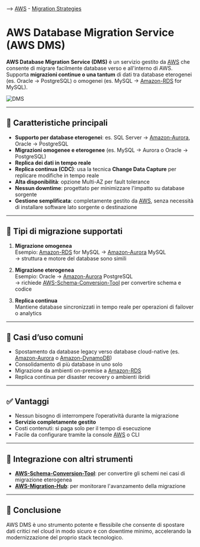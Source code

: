 --> [AWS](/00-Intro/AWS.md)  -  [Migration Strategies](/06-Cloud-Adoption-Framework-and-Migration-Strategies/AWS-Migration-Strategies.md)
# AWS Database Migration Service (AWS DMS)

**AWS Database Migration Service (DMS)** è un servizio gestito da [AWS](/00-Intro/AWS.md) che consente di migrare facilmente database verso e all'interno di AWS. Supporta **migrazioni continue o una tantum** di dati tra database eterogenei (es. Oracle → PostgreSQL) o omogenei (es. MySQL → [Amazon-RDS](/04-Database-services/Amazon-RDS.md) for MySQL).

![DMS](img/06-Cloud-Adoption-Framework-and-Migration-Strategies/img/DMS.png)

---

## 🧩 Caratteristiche principali

- **Supporto per database eterogenei**: es. SQL Server → [Amazon-Aurora](/04-Database-services/Amazon-Aurora.md), Oracle → PostgreSQL
- **Migrazioni omogenee e eterogenee** (es. MySQL → Aurora o Oracle → PostgreSQL)
- **Replica dei dati in tempo reale**
- **Replica continua (CDC)**: usa la tecnica **Change Data Capture** per replicare modifiche in tempo reale
- **Alta disponibilità**: opzione Multi-AZ per fault tolerance
- **Nessun downtime**: progettato per minimizzare l'impatto su database sorgente
- **Gestione semplificata**: completamente gestito da [AWS](/00-Intro/AWS.md), senza necessità di installare software lato sorgente o destinazione

---

## 🔄 Tipi di migrazione supportati

1. **Migrazione omogenea**  
   Esempio: [Amazon-RDS](/04-Database-services/Amazon-RDS.md) for MySQL → [Amazon-Aurora](/04-Database-services/Amazon-Aurora.md) MySQL  
   → struttura e motore del database sono simili

2. **Migrazione eterogenea**  
   Esempio: Oracle → [Amazon-Aurora](/04-Database-services/Amazon-Aurora.md) PostgreSQL  
   → richiede [AWS-Schema-Conversion-Tool](/06-Cloud-Adoption-Framework-and-Migration-Strategies/AWS-Schema-Conversion-Tool.md) per convertire schema e codice

3. **Replica continua**  
   Mantiene database sincronizzati in tempo reale per operazioni di failover o analytics

---

## 🧩 Casi d’uso comuni

- Spostamento da database legacy verso database cloud-native (es. [Amazon-Aurora](/04-Database-services/Amazon-Aurora.md) o [Amazon-DynamoDB](/04-Database-services/Amazon-DynamoDB.md))
- Consolidamento di più database in uno solo
- Migrazione da ambienti on-premise a [Amazon-RDS](/04-Database-services/Amazon-RDS.md)
- Replica continua per disaster recovery o ambienti ibridi

---

## ✅ Vantaggi

- Nessun bisogno di interrompere l’operatività durante la migrazione
- **Servizio completamente gestito**
- Costi contenuti: si paga solo per il tempo di esecuzione
- Facile da configurare tramite la console [AWS](/00-Intro/AWS.md) o CLI

---

## 🧪 Integrazione con altri strumenti

- **[AWS-Schema-Conversion-Tool](/06-Cloud-Adoption-Framework-and-Migration-Strategies/AWS-Schema-Conversion-Tool.md)**: per convertire gli schemi nei casi di migrazione eterogenea
- **[AWS-Migration-Hub](/06-Cloud-Adoption-Framework-and-Migration-Strategies/AWS-Migration-Hub.md)**: per monitorare l'avanzamento della migrazione

---

## 📘 Conclusione

AWS DMS è uno strumento potente e flessibile che consente di spostare dati critici nel cloud in modo sicuro e con downtime minimo, accelerando la modernizzazione del proprio stack tecnologico.
